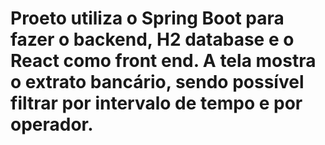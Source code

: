 # Proeto utiliza o Spring Boot para fazer o backend, H2 database e o React como front end. A tela mostra o extrato bancário, sendo possível filtrar por intervalo de tempo e por operador.
